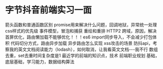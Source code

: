 # 字节抖音前端实习一面
箭头函数和普通函数区别
promise用来解决什么问题，回调地狱，异常统一处理
css样式的优先级
事件模型，冒泡和捕获
重绘和重排
HTTP2
跨域，原因，解决
首屏优化，路由懒加载不能够优化！！！es6 import同步导入，不会减少打包体积
代码切分方式，路由异步加载
异步路由怎么实现
xss攻击的场景
防抖api，考察我的英文文档阅读能力（lodash），如何取消，让我看英文文档---我不行
数组去重，set去重时间复杂度是1
最近学的前端的知识点，技术
前端职业规划
基础，底层基础，学习能力，数据结构算法
